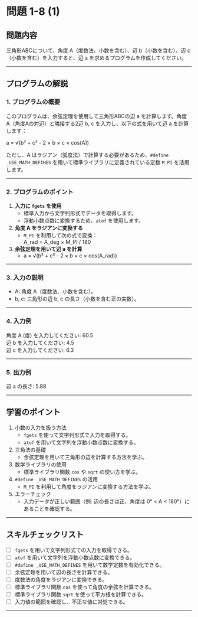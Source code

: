 # 問題 1-8 (1)

## 問題内容
三角形ABCについて、角度 A（度数法、小数を含む）、辺 b（小数を含む）、辺 c（小数を含む）を入力すると、辺 a を求めるプログラムを作成してください。

---

## プログラムの解説

### 1. プログラムの概要
このプログラムは、余弦定理を使用して三角形ABCの辺 a を計算します。角度 A（角度Aの対辺）と隣接する2辺 b, c を入力し、以下の式を用いて辺 a を計算します：

a = √(b² + c² - 2 × b × c × cos(A))

ただし、A はラジアン（弧度法）で計算する必要があるため、`#define _USE_MATH_DEFINES` を用いて標準ライブラリに定義されている定数 `M_PI` を活用します。

---

### 2. プログラムのポイント
1. **入力に `fgets` を使用**  
   - 標準入力から文字列形式でデータを取得します。
   - 浮動小数点数に変換するため、`atof` を使用します。
2. **角度 A をラジアンに変換する**  
   - `M_PI` を利用して次の式で変換：  
     A_rad = A_deg × M_PI / 180
3. **余弦定理を用いて辺 a を計算**  
   - a = √(b² + c² - 2 × b × c × cos(A_rad))

---

### 3. 入力の説明
- A: 角度 A（度数法、小数を含む）。
- b, c: 三角形の辺 b, c の長さ（小数を含む正の実数）。

---

### 4. 入力例
角度 A (度) を入力してください: 60.5  
辺 b を入力してください: 4.5  
辺 c を入力してください: 6.3  

---

### 5. 出力例
辺 a の長さ: 5.88  

---

## 学習のポイント
1. 小数の入力を扱う方法  
   - `fgets` を使って文字列形式で入力を取得する。
   - `atof` を用いて文字列を浮動小数点数に変換する。
2. 三角法の基礎  
   - 余弦定理を用いて三角形の辺を計算する方法を学ぶ。
3. 数学ライブラリの使用  
   - 標準ライブラリ関数 `cos` や `sqrt` の使い方を学ぶ。
4. `#define _USE_MATH_DEFINES` の活用  
   - `M_PI` を利用して角度をラジアンに変換する方法を学ぶ。
5. エラーチェック  
   - 入力データが正しい範囲（例: 辺の長さは正、角度は 0° < A < 180°）にあることを確認する。

---

## スキルチェックリスト
- [ ] `fgets` を用いて文字列形式での入力を取得できる。
- [ ] `atof` を用いて文字列を浮動小数点数に変換できる。
- [ ] `#define _USE_MATH_DEFINES` を用いて数学定数を有効化できる。
- [ ] 余弦定理を用いて辺の長さを計算できる。
- [ ] 度数法の角度をラジアンに変換できる。
- [ ] 標準ライブラリ関数 `cos` を使って角度の余弦を計算できる。
- [ ] 標準ライブラリ関数 `sqrt` を使って平方根を計算できる。
- [ ] 入力値の範囲を確認し、不正な値に対処できる。

---
